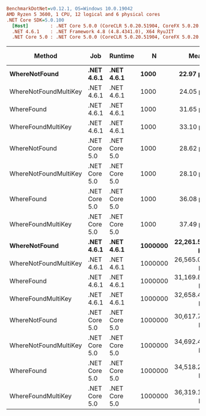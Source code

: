 ``` ini

BenchmarkDotNet=v0.12.1, OS=Windows 10.0.19042
AMD Ryzen 5 3600, 1 CPU, 12 logical and 6 physical cores
.NET Core SDK=5.0.100
  [Host]        : .NET Core 5.0.0 (CoreCLR 5.0.20.51904, CoreFX 5.0.20.51904), X64 RyuJIT
  .NET 4.6.1    : .NET Framework 4.8 (4.8.4341.0), X64 RyuJIT
  .NET Core 5.0 : .NET Core 5.0.0 (CoreCLR 5.0.20.51904, CoreFX 5.0.20.51904), X64 RyuJIT


```
|                Method |           Job |       Runtime |       N |         Mean |      Error |     StdDev |      Gen 0 | Gen 1 | Gen 2 |    Allocated |
|---------------------- |-------------- |-------------- |-------- |-------------:|-----------:|-----------:|-----------:|------:|------:|-------------:|
|         **WhereNotFound** |    **.NET 4.6.1** |    **.NET 4.6.1** |    **1000** |     **22.97 μs** |   **0.139 μs** |   **0.130 μs** |    **38.6353** |     **-** |     **-** |     **62.69 KB** |
| WhereNotFoundMultiKey |    .NET 4.6.1 |    .NET 4.6.1 |    1000 |     24.05 μs |   0.033 μs |   0.029 μs |    43.4875 |     - |     - |     70.52 KB |
|            WhereFound |    .NET 4.6.1 |    .NET 4.6.1 |    1000 |     31.65 μs |   0.559 μs |   0.523 μs |    77.3315 |     - |     - |     125.4 KB |
|    WhereFoundMultiKey |    .NET 4.6.1 |    .NET 4.6.1 |    1000 |     33.10 μs |   0.071 μs |   0.059 μs |    82.1533 |     - |     - |    133.23 KB |
|         WhereNotFound | .NET Core 5.0 | .NET Core 5.0 |    1000 |     28.62 μs |   0.045 μs |   0.035 μs |     7.6294 |     - |     - |      62.5 KB |
| WhereNotFoundMultiKey | .NET Core 5.0 | .NET Core 5.0 |    1000 |     28.10 μs |   0.298 μs |   0.278 μs |     8.6060 |     - |     - |     70.31 KB |
|            WhereFound | .NET Core 5.0 | .NET Core 5.0 |    1000 |     36.08 μs |   0.254 μs |   0.226 μs |    15.2588 |     - |     - |    125.02 KB |
|    WhereFoundMultiKey | .NET Core 5.0 | .NET Core 5.0 |    1000 |     37.49 μs |   0.196 μs |   0.183 μs |    16.2354 |     - |     - |    132.84 KB |
|         **WhereNotFound** |    **.NET 4.6.1** |    **.NET 4.6.1** | **1000000** | **22,261.55 μs** |  **16.430 μs** |  **13.720 μs** | **38656.2500** |     **-** |     **-** |  **62685.59 KB** |
| WhereNotFoundMultiKey |    .NET 4.6.1 |    .NET 4.6.1 | 1000000 | 26,565.03 μs | 293.233 μs | 274.290 μs | 43468.7500 |     - |     - |  70521.52 KB |
|            WhereFound |    .NET 4.6.1 |    .NET 4.6.1 | 1000000 | 31,169.84 μs | 203.854 μs | 190.685 μs | 77312.5000 |     - |     - | 125371.18 KB |
|    WhereFoundMultiKey |    .NET 4.6.1 |    .NET 4.6.1 | 1000000 | 32,658.46 μs |  38.594 μs |  36.101 μs | 82125.0000 |     - |     - | 133209.91 KB |
|         WhereNotFound | .NET Core 5.0 | .NET Core 5.0 | 1000000 | 30,617.73 μs | 131.755 μs | 123.244 μs |  7625.0000 |     - |     - |     62500 KB |
| WhereNotFoundMultiKey | .NET Core 5.0 | .NET Core 5.0 | 1000000 | 34,692.41 μs |  40.108 μs |  35.555 μs |  8600.0000 |     - |     - |   70312.5 KB |
|            WhereFound | .NET Core 5.0 | .NET Core 5.0 | 1000000 | 34,518.26 μs |  64.218 μs |  56.928 μs | 15266.6667 |     - |     - | 125000.02 KB |
|    WhereFoundMultiKey | .NET Core 5.0 | .NET Core 5.0 | 1000000 | 36,319.10 μs | 283.244 μs | 264.947 μs | 16214.2857 |     - |     - | 132812.52 KB |
